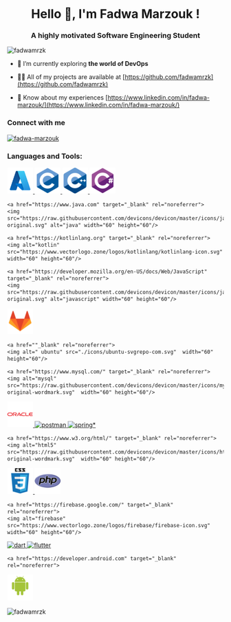 <h1 align="center">Hello 👋, I'm Fadwa Marzouk !</h1>
<h3 align="center">A highly motivated Software Engineering Student</h3>

<p align="left"> <img src="https://komarev.com/ghpvc/?username=fadwamrzk&label=Profile%20views&color=0e75b6&style=flat" alt="fadwamrzk" /> </p>

- 🔭 I’m currently exploring **the world of DevOps**

- 👨‍💻 All of my projects are available at [https://github.com/fadwamrzk](https://github.com/fadwamrzk)

- 📄 Know about my experiences [https://www.linkedin.com/in/fadwa-marzouk/](https://www.linkedin.com/in/fadwa-marzouk/)

<h3 align="left">Connect with me</h3>
<p align="left">
<a href="https://linkedin.com/in/fadwa-marzouk" target="blank"><img align="center" src="https://raw.githubusercontent.com/rahuldkjain/github-profile-readme-generator/master/src/images/icons/Social/linked-in-alt.svg" alt="fadwa-marzouk" height="30" width="40" /></a>
</p>

<h3 align="left">Languages and Tools:</h3>
<p align="left">
  
  <a href="https://azure.microsoft.com/en-in/" target="_blank" rel="noreferrer"> 
  <img width="60" height="60" alt="azure" src="./icons/azure.svg" />
  </a>
  
  <a href="https://www.cprogramming.com/" target="_blank" rel="noreferrer"> 
    <img alt="c" src="https://raw.githubusercontent.com/devicons/devicon/master/icons/c/c-original.svg"  width="60" height="60"/> 
  </a> 
  
  <a href="https://www.w3schools.com/cpp/" target="_blank" rel="noreferrer">
    <img alt="cplusplus" src="https://raw.githubusercontent.com/devicons/devicon/master/icons/cplusplus/cplusplus-original.svg"  width="60" height="60"/> 
  </a>
  
  <a href="https://www.w3schools.com/cs/" target="_blank" rel="noreferrer">
    <img alt="csharp" src="https://raw.githubusercontent.com/devicons/devicon/master/icons/csharp/csharp-original.svg"  width="60" height="60"/>
  </a>
  
    <a href="https://www.java.com" target="_blank" rel="noreferrer">
    <img src="https://raw.githubusercontent.com/devicons/devicon/master/icons/java/java-original.svg" alt="java" width="60" height="60"/> 
  </a>
  
    <a href="https://kotlinlang.org" target="_blank" rel="noreferrer"> 
    <img alt="kotlin" src="https://www.vectorlogo.zone/logos/kotlinlang/kotlinlang-icon.svg"  width="60" height="60"/> 
  </a>
  
    <a href="https://developer.mozilla.org/en-US/docs/Web/JavaScript" target="_blank" rel="noreferrer">
    <img src="https://raw.githubusercontent.com/devicons/devicon/master/icons/javascript/javascript-original.svg" alt="javascript" width="60" height="60"/> 
  </a>
  
  
  
   <a href="" rel="noreferrer"> 
  <img width="60" height="60" alt="gitlab" src="./icons/gitlab-svgrepo-com.svg" />
  </a>

  
  
 
    <a href=""_blank" rel="noreferrer"> 
    <img alt=" ubuntu" src="./icons/ubuntu-svgrepo-com.svg"  width="60" height="60"/>
  </a>

  
    <a href="https://www.mysql.com/" target="_blank" rel="noreferrer"> 
    <img alt="mysql" src="https://raw.githubusercontent.com/devicons/devicon/master/icons/mysql/mysql-original-wordmark.svg"  width="60" height="60"/>
  </a>
  
  <a href="https://www.oracle.com/" target="_blank" rel="noreferrer"> 
    <img alt="oracle" src="https://raw.githubusercontent.com/devicons/devicon/master/icons/oracle/oracle-original.svg"  width="60" height="60"/> 
  </a>
  
  
  

  
  <a href="https://postman.com" target="_blank" rel="noreferrer"> 
    <img src="https://www.vectorlogo.zone/logos/getpostman/getpostman-icon.svg" alt="postman" width="60" height="60"/>
  </a>
  
  <a href="https://spring.io/" target="_blank" rel="noreferrer"> 
    <img src="https://www.vectorlogo.zone/logos/springio/springio-icon.svg" alt="spring" width="60" height="60"/>*
  </a>
  
  
  
    <a href="https://www.w3.org/html/" target="_blank" rel="noreferrer"> 
    <img alt="html5" src="https://raw.githubusercontent.com/devicons/devicon/master/icons/html5/html5-original-wordmark.svg"  width="60" height="60"/>
  </a>
    <a href="https://www.w3schools.com/css/" target="_blank" rel="noreferrer"> 
    <img alt="css3" src="https://raw.githubusercontent.com/devicons/devicon/master/icons/css3/css3-original-wordmark.svg"  width="60" height="60"/> 
  </a>
    <a href="https://www.php.net" target="_blank" rel="noreferrer"> 
    <img alt="php" src="https://raw.githubusercontent.com/devicons/devicon/master/icons/php/php-original.svg"  width="60" height="60"/> 
  </a> 
  
  
  
  
    <a href="https://firebase.google.com/" target="_blank" rel="noreferrer">
    <img alt="firebase" src="https://www.vectorlogo.zone/logos/firebase/firebase-icon.svg"  width="60" height="60"/>
  </a> 
    <a href="https://dart.dev" target="_blank" rel="noreferrer">
    <img alt="dart" src="https://www.vectorlogo.zone/logos/dartlang/dartlang-icon.svg"  width="60" height="60"/> 
  </a>
  
  <a href="https://flutter.dev" target="_blank" rel="noreferrer">
    <img src="https://www.vectorlogo.zone/logos/flutterio/flutterio-icon.svg" alt="flutter" width="60" height="60"/>
  </a> 
  
    <a href="https://developer.android.com" target="_blank" rel="noreferrer"> 
  <img src="https://raw.githubusercontent.com/devicons/devicon/master/icons/android/android-original-wordmark.svg" alt="android" width="60" height="60"/>
  </a>
</p>

<p><img align="center" src="https://github-readme-stats.vercel.app/api/top-langs?username=fadwamrzk&show_icons=true&locale=en&layout=compact" alt="fadwamrzk" /></p>
